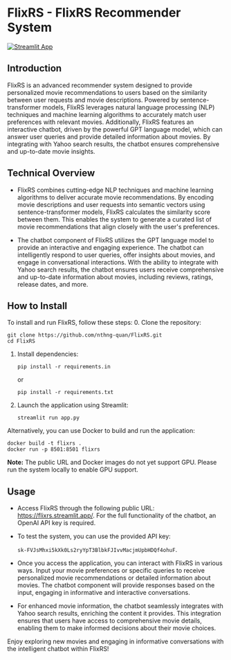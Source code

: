 # FlixRS - FlixRS Recommender System
[![Streamlit App](https://static.streamlit.io/badges/streamlit_badge_black_white.svg)](https://flixrs.streamlit.app/)
## Introduction
FlixRS is an advanced recommender system designed to provide personalized movie recommendations to users based on the similarity between user requests and movie descriptions. Powered by sentence-transformer models, FlixRS leverages natural language processing (NLP) techniques and machine learning algorithms to accurately match user preferences with relevant movies. Additionally, FlixRS features an interactive chatbot, driven by the powerful GPT language model, which can answer user queries and provide detailed information about movies. By integrating with Yahoo search results, the chatbot ensures comprehensive and up-to-date movie insights.

## Technical Overview
- FlixRS combines cutting-edge NLP techniques and machine learning algorithms to deliver accurate movie recommendations. By encoding movie descriptions and user requests into semantic vectors using sentence-transformer models, FlixRS calculates the similarity score between them. This enables the system to generate a curated list of movie recommendations that align closely with the user's preferences.

- The chatbot component of FlixRS utilizes the GPT language model to provide an interactive and engaging experience. The chatbot can intelligently respond to user queries, offer insights about movies, and engage in conversational interactions. With the ability to integrate with Yahoo search results, the chatbot ensures users receive comprehensive and up-to-date information about movies, including reviews, ratings, release dates, and more.

## How to Install
To install and run FlixRS, follow these steps:
0. Clone the repository:
```
git clone https://github.com/nthng-quan/FlixRS.git
cd FlixRS
```
1. Install dependencies:
   ```
   pip install -r requirements.in
   ```
   or
   ```
   pip install -r requirements.txt
   ```

2. Launch the application using Streamlit:
   ```
   streamlit run app.py
   ```

Alternatively, you can use Docker to build and run the application:

```
docker build -t flixrs .
docker run -p 8501:8501 flixrs 
```
**Note:** The public URL and Docker images do not yet support GPU. Please run the system locally to enable GPU support.
## Usage
- Access FlixRS through the following public URL: https://flixrs.streamlit.app/. For the full functionality of the chatbot, an OpenAI API key is required.

- To test the system, you can use the provided API key:

   `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`.

- Once you access the application, you can interact with FlixRS in various ways. Input your movie preferences or specific queries to receive personalized movie recommendations or detailed information about movies. The chatbot component will provide responses based on the input, engaging in informative and interactive conversations.

- For enhanced movie information, the chatbot seamlessly integrates with Yahoo search results, enriching the content it provides. This integration ensures that users have access to comprehensive movie details, enabling them to make informed decisions about their movie choices.

Enjoy exploring new movies and engaging in informative conversations with the intelligent chatbot within FlixRS!